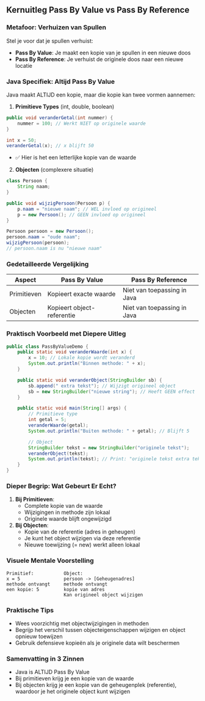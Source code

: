 

## Kernuitleg Pass By Value vs Pass By Reference

### Metafoor: Verhuizen van Spullen

Stel je voor dat je spullen verhuist:

- **Pass By Value**: Je maakt een kopie van je spullen in een nieuwe doos
- **Pass By Reference**: Je verhuist de originele doos naar een nieuwe locatie

### Java Specifiek: Altijd Pass By Value

Java maakt ALTIJD een kopie, maar die kopie kan twee vormen aannemen:

1. **Primitieve Types** (int, double, boolean)
    
```java
public void veranderGetal(int nummer) {
    nummer = 100; // Werkt NIET op originele waarde
}

int x = 50;
veranderGetal(x); // x blijft 50
```

- ✅ Hier is het een letterlijke kopie van de waarde

 2. **Objecten** (complexere situatie)
```java
class Persoon {
    String naam;
}

public void wijzigPersoon(Persoon p) {
    p.naam = "nieuwe naam"; // WEL invloed op origineel
    p = new Persoon(); // GEEN invloed op origineel
}

Persoon persoon = new Persoon();
persoon.naam = "oude naam";
wijzigPersoon(persoon); 
// persoon.naam is nu "nieuwe naam"
```

### Gedetailleerde Vergelijking

|Aspect|Pass By Value|Pass By Reference|
|---|---|---|
|Primitieven|Kopieert exacte waarde|Niet van toepassing in Java|
|Objecten|Kopieert object-referentie|Niet van toepassing in Java|

### Praktisch Voorbeeld met Diepere Uitleg

```java
public class PassByValueDemo {
    public static void veranderWaarde(int x) {
        x = 10; // Lokale kopie wordt veranderd
        System.out.println("Binnen methode: " + x);
    }

    public static void veranderObject(StringBuilder sb) {
        sb.append(" extra tekst"); // Wijzigt origineel object
        sb = new StringBuilder("nieuwe string"); // Heeft GEEN effect
    }

    public static void main(String[] args) {
        // Primitieve type
        int getal = 5;
        veranderWaarde(getal);
        System.out.println("Buiten methode: " + getal); // Blijft 5

        // Object
        StringBuilder tekst = new StringBuilder("originele tekst");
        veranderObject(tekst);
        System.out.println(tekst); // Print: "originele tekst extra tekst"
    }
}
```

### Dieper Begrip: Wat Gebeurt Er Echt?

1. **Bij Primitieven**:
    - Complete kopie van de waarde
    - Wijzigingen in methode zijn lokaal
    - Originele waarde blijft ongewijzigd
2. **Bij Objecten**:
    - Kopie van de referentie (adres in geheugen)
    - Je kunt het object wijzigen via deze referentie
    - Nieuwe toewijzing (= new) werkt alleen lokaal

### Visuele Mentale Voorstelling

```
Primitief:           Object:
x = 5                persoon -> [Geheugenadres]
methode ontvangt     methode ontvangt
een kopie: 5         kopie van adres
                     Kan origineel object wijzigen
```

### Praktische Tips

- Wees voorzichtig met objectwijzigingen in methoden
- Begrijp het verschil tussen objecteigenschappen wijzigen en object opnieuw toewijzen
- Gebruik defensieve kopieën als je originele data wilt beschermen

### Samenvatting in 3 Zinnen

- Java is ALTIJD Pass By Value
- Bij primitieven krijg je een kopie van de waarde
- Bij objecten krijg je een kopie van de geheugenplek (referentie), waardoor je het originele object kunt wijzigen

